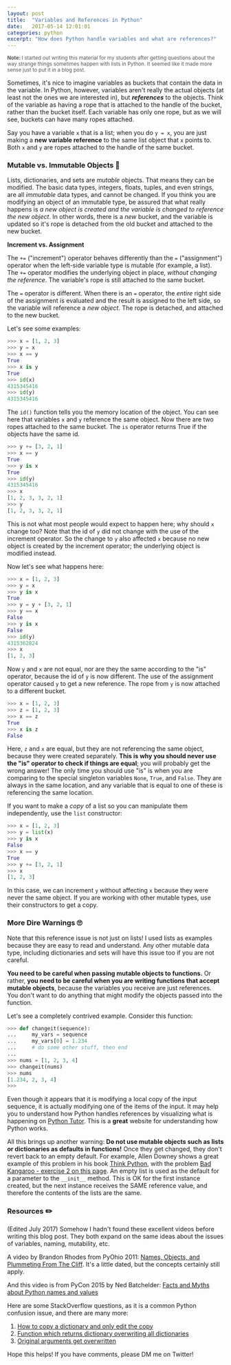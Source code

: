 ```yaml
---
layout: post
title:  "Variables and References in Python"
date:   2017-05-14 12:01:01
categories: python
excerpt: "How does Python handle variables and what are references?"
---
```

<small><span style="color: #555;"><strong>Note: </strong>I started out writing this material for my students after getting questions about the way strange things sometimes happen with lists in Python. It seemed like it made more sense just to put it in a blog post.</span></small>

Sometimes, it's nice to imagine variables as buckets that contain the data in the variable.  In Python, however, variables aren't really the actual objects (at least not the ones we are interested in), but ***references*** to the objects. Think of the variable as having a rope that is attached to the handle of the bucket, rather than the bucket itself. Each variable has only one rope, but as we will see, buckets can have many ropes attached.

Say you have a variable `x` that is a list; when you do `y = x`, you are just making a **new variable reference** to the same list object that `x` points to. Both `x` and `y` are ropes attached to the handle of the same bucket.

### Mutable vs. Immutable Objects 🤔 ###

Lists, dictionaries, and sets are *mutable* objects. That means they can be modified. The basic data types, integers, floats, tuples, and even strings, are all *immutable* data types, and cannot be changed. If you think you are modifying an object of an immutable type, be assured that what really happens is *a new object is created and the variable is changed to reference the new object*. In other words, there is a *new* bucket, and the variable is updated so it's rope is detached from the old bucket and attached to the new bucket.

**Increment vs. Assignment**

The `+=` ("increment") operator behaves differently than the `=` ("assignment") operator when the left-side variable type is mutable (for example, a list). The `+=` operator modifies the underlying object in place, *without changing the reference*. The variable's rope is still attached to the same bucket.

The `=` operator is different. When there is an `=` operator, the *entire* right side of the assignment is evaluated and the result is assigned to the left side, so the variable will reference a *new object*. The rope is detached, and attached to the new bucket.

Let's see some examples:

```python
>>> x = [1, 2, 3]
>>> y = x
>>> x == y
True
>>> x is y
True
>>> id(x)
4315345416
>>> id(y)
4315345416
```

The `id()` function tells you the memory location of the object. You can see here that variables `x` and `y` reference the same object. Now there are two ropes attached to the same bucket. The `is` operator returns True if the objects have the same id.

```python
>>> y += [3, 2, 1]
>>> x == y
True
>>> y is x
True
>>> id(y)
4315345416
>>> x
[1, 2, 3, 3, 2, 1]
>>> y
[1, 2, 3, 3, 2, 1]
```

This is not what most people would expect to happen here; why should `x` change too? Note that the id of `y` did not change with the use of the increment operator. So the change to `y` also affected `x` because no new object is created by the increment operator; the underlying object is modified instead.

Now let's see what happens here:

 ```python
>>> x = [1, 2, 3]
>>> y = x
>>> y is x
True
>>> y = y + [3, 2, 1]
>>> y == x
False
>>> y is x
False
>>> id(y)
4315362824
>>> x
[1, 2, 3]
```

Now `y` and `x` are not equal, nor are they the same according to the "is" operator, because the id of `y` is now different. The use of the assignment operator caused `y` to get a new reference. The rope from `y` is now attached to a different bucket.

```python
>>> x = [1, 2, 3]
>>> z = [1, 2, 3]
>>> x == z
True
>>> x is z
False
```

Here, `z` and `x` are equal, but they are not referencing the same object, because they were created separately. **This is why you should never use the "is" operator to check if things are equal**; you will probably get the wrong answer! The only time you should use "is" is when you are comparing to the special singleton variables `None`, `True`, and `False`. They are always in the same location, and any variable that is equal to one of these is referencing the same location.

If you want to make a *copy* of a list so you can manipulate them independently, use the `list` constructor:

```python
>>> x = [1, 2, 3]
>>> y = list(x)
>>> y is x
False
>>> x == y
True
>>> y += [3, 2, 1]
>>> x
[1, 2, 3]
```

In this case, we can increment `y` without affecting `x` because they were never the same object. If you are working with other mutable types, use their constructors to get a copy.

### More Dire Warnings 🙄 ###

Note that this reference issue is not just on lists! I used lists as examples because they are easy to read and understand. Any other mutable data type, including dictionaries and sets will have this issue too if you are not careful.

**You need to be careful when passing mutable objects to functions.** Or rather, **you need to be careful when you are writing functions that accept mutable objects**, because the variables you receive are just references. You don't want to do anything that might modify the objects passed into the function.

Let's see a completely contrived example. Consider this function:

```python
>>> def changeit(sequence):
...     my_vars = sequence
...     my_vars[0] = 1.234
...     # do some other stuff, then end
...
>>> nums = [1, 2, 3, 4]
>>> changeit(nums)
>>> nums
[1.234, 2, 3, 4]
>>>
```

Even though it appears that it is modifying a local copy of the input sequence, it is actually modifying one of the items of the input. It may help you to understand how Python handles references by visualizing what is happening on [Python Tutor][pythontutor]. This is a **great** website for understanding how Python works.

All this brings up another warning: **Do not use mutable objects such as lists or dictionaries as defaults in functions!** Once they get changed, they don't revert back to an empty default. For example, Allen Downey shows a great example of this problem in his book [Think Python][thinkpython], with the problem [Bad Kangaroo - exercise 2 on this page][badkangaroo]. An empty list is used as the default for a parameter to the `__init__` method. This is OK for the first instance created, but the next instance receives the SAME reference value, and therefore the contents of the lists are the same.

### Resources ✏️

(Edited July 2017) Somehow I hadn't found these excellent videos before writing this blog post. They both expand on the same ideas about the issues of variables, naming, mutability, etc.

A video by Brandon Rhodes from PyOhio 2011: [Names, Objects, and Plummeting From The Cliff][Rhodes]. It's a little dated, but the concepts certainly still apply.

And this video is from PyCon 2015 by Ned Batchelder: [Facts and Myths about Python names and values][py_names]

Here are some StackOverflow questions, as it is a common Python confusion issue, and there are many more:

1. [How to copy a dictionary and only edit the copy][so1]
1. [Function which returns dictionary overwriting all dictionaries][so2]
1. [Original arguments get overwritten][so3]

Hope this helps! If you have comments, please DM me on Twitter!

[thinkpython]: https://www.amazon.com/gp/product/1491939362/ref=as_li_qf_sp_asin_il_tl?ie=UTF8&camp=1789&creative=9325&creativeASIN=1491939362&linkCode=as2&tag=greenteapre01-20&linkId=QGWNVBOEV6JIMH4Y
[badkangaroo]: http://greenteapress.com/thinkpython2/html/thinkpython2018.html#sec208
[pythontutor]: http://www.pythontutor.com/
[py_names]: http://pyvideo.org/pycon-us-2015/facts-and-myths-about-python-names-and-values.html
[Rhodes]: http://pyvideo.org/pyohio-2011/pyohio-2011-names-objects-and-plummeting-from.html
[so1]: http://stackoverflow.com/questions/2465921/how-to-copy-a-dictionary-and-only-edit-the-copy
[so2]: http://stackoverflow.com/questions/43564986/function-which-returns-dictionary-overwriting-all-dictionaries/
[so3]: http://stackoverflow.com/questions/20550473/original-arguements-get-overwritten
